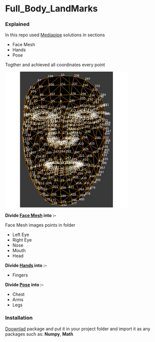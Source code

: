 # Full_Body_LandMarks

### Explained

In this repo used [Mediapipe](https://google.github.io/mediapipe/solutions/solutions.html) solutions in sections

- Face Mesh
- Hands
- Pose

Togther and achieved all coordinates every point


![alt text](Landmarks.gif)


**Divide [Face Mesh](https://google.github.io/mediapipe/solutions/face_mesh.html) into :-**

Face Mesh images points in folder 

- Left Eye
- Right Eye
- Nose
- Mouth
- Head

**Divide [Hands](https://google.github.io/mediapipe/solutions/hands.html) into :-**

- Fingers

**Divide [Pose](https://google.github.io/mediapipe/solutions/pose.html) into :-**

- Chest
- Arms
- Legs


### Installation
[Doownlad](https://codeload.github.com/kouwis/Full_Body_LandMarks/zip/refs/heads/main) package and put it in your project folder and import it as any packages such as: **Numpy**, **Math**
